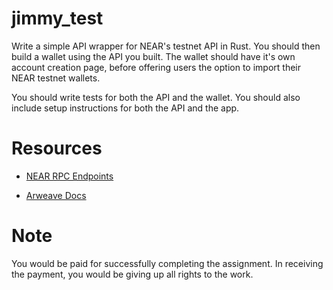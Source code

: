 # jimmy_test

Write a simple API wrapper for NEAR's  testnet API in Rust. You should then build a wallet using the API you built. The wallet should have it's own account creation page, before offering users the option to import their NEAR testnet wallets.

You should write tests for both the API and the wallet. You should also include setup instructions for both the API and the app.

# Resources
- [NEAR RPC Endpoints](https://docs.near.org/docs/api/rpc)

- [Arweave Docs](https://docs.arweave.org/)

# Note 
You would be paid for successfully completing the assignment. In receiving the payment, you would be giving up all rights to the work. 
